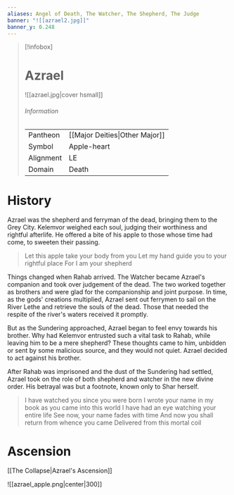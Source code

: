 ```yaml
---
aliases: Angel of Death, The Watcher, The Shepherd, The Judge
banner: "![[azrael2.jpg]]"
banner_y: 0.248
---
```


> [!infobox]
> # Azrael
> ![[azrael.jpg|cover hsmall]]
> ###### Information
> | | |
> |---|---|
> | Pantheon | [[Major Deities\|Other Major]] |
> | Symbol | Apple-heart |
> | Alignment | LE |
> | Domain | Death |

# History

Azrael was the shepherd and ferryman of the dead, bringing them to the Grey City. Kelemvor weighed each soul, judging their worthiness and rightful afterlife. He offered a bite of his apple to those whose time had come, to sweeten their passing. 

>Let this apple take your body from you
>Let my hand guide you to your rightful place
>For I am your shepherd

Things changed when Rahab arrived. The Watcher became Azrael's companion and took over judgement of the dead. The two worked together as brothers and were glad for the companionship and joint purpose. In time, as the gods' creations multiplied, Azrael sent out ferrymen to sail on the River Lethe and retrieve the souls of the dead. Those that needed the respite of the river's waters received it promptly.

But as the Sundering approached, Azrael began to feel envy towards his brother. Why had Kelemvor entrusted such a vital task to Rahab, while leaving him to be a mere shepherd? These thoughts came to him, unbidden or sent by some malicious source, and they would not quiet. Azrael decided to act against his brother.

After Rahab was imprisoned and the dust of the Sundering had settled, Azrael took on the role of both shepherd and watcher in the new divine order. His betrayal was but a footnote, known only to Shar herself.

> I have watched you since you were born
> I wrote your name in my book as you came into this world
> I have had an eye watching your entire life
> See now, your name fades with time
> And now you shall return from whence you came
> Delivered from this mortal coil

# Ascension

[[The Collapse|Azrael's Ascension]]

![[azrael_apple.png|center|300]]